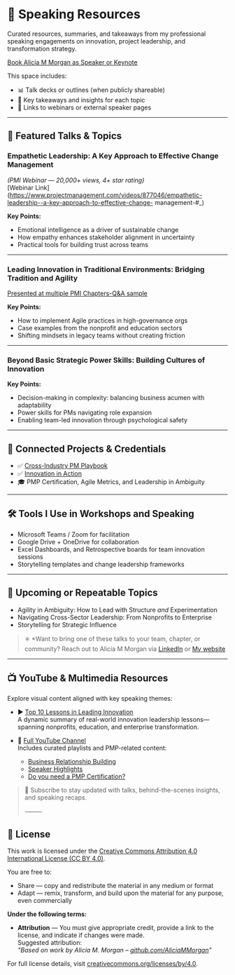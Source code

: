 # 🎤 Speaking Resources

Curated resources, summaries, and takeaways from my professional speaking engagements on innovation, project leadership, and transformation strategy.  

[Book Alicia M Morgan as Speaker or Keynote](https://youtu.be/hcSzo1ZPT14?si=r_7bBolUMl3rYjF4)

This space includes:
- 📊 Talk decks or outlines (when publicly shareable)
- 🧠 Key takeaways and insights for each topic
- 🔗 Links to webinars or external speaker pages 

---

## 🔹 Featured Talks & Topics

### Empathetic Leadership: A Key Approach to Effective Change Management  
_(PMI Webinar — 20,000+ views, 4+ star rating)_  
[Webinar Link](https://www.projectmanagement.com/videos/877046/empathetic-leadership--a-key-approach-to-effective-change-
management-#_) 

**Key Points:**  
- Emotional intelligence as a driver of sustainable change  
- How empathy enhances stakeholder alignment in uncertainty  
- Practical tools for building trust across teams  

---

### Leading Innovation in Traditional Environments: Bridging Tradition and Agility  
[Presented at multiple PMI Chapters-Q&A sample](https://youtube.com/shorts/SjvjoEjgp2I?si=6KgkjXZpYFKLx-qF)

**Key Points:**  
- How to implement Agile practices in high-governance orgs  
- Case examples from the nonprofit and education sectors  
- Shifting mindsets in legacy teams without creating friction  

---

### Beyond Basic Strategic Power Skills: Building Cultures of Innovation  

**Key Points:**  
- Decision-making in complexity: balancing business acumen with adaptability  
- Power skills for PMs navigating role expansion  
- Enabling team-led innovation through psychological safety  

---

## 🧩 Connected Projects & Credentials

- ✅ [Cross-Industry PM Playbook](https://github.com/AliciaMMorgan/cross-industry-pm-playbook)  
- ✅ [Innovation in Action](https://github.com/AliciaMMorgan/Innovation-In-Action)
- 🎓 PMP Certification, Agile Metrics, and Leadership in Ambiguity

---

## 🛠️ Tools I Use in Workshops and Speaking

- Microsoft Teams / Zoom for facilitation  
- Google Drive + OneDrive for collaboration  
- Excel Dashboards, and Retrospective boards for team innovation sessions  
- Storytelling templates and change leadership frameworks  

---

## 🔁 Upcoming or Repeatable Topics

- Agility in Ambiguity: How to Lead with Structure *and* Experimentation  
- Navigating Cross-Sector Leadership: From Nonprofits to Enterprise  
- Storytelling for Strategic Influence  

> ✳️ *Want to bring one of these talks to your team, chapter, or community? Reach out to Alicia M Morgan via [LinkedIn](https://www.linkedin.com/in/aliciammorgan1/) or [My website](https://aliciammorgan.com/) 

---

## 📺 YouTube & Multimedia Resources

Explore visual content aligned with key speaking themes:

- ▶️ [Top 10 Lessons in Leading Innovation](https://youtu.be/5ce1o0z2TtA?si=ZHi9SKCju5y3zUd2)  
  A dynamic summary of real-world innovation leadership lessons—spanning nonprofits, education, and enterprise transformation.

- 🎥 [Full YouTube Channel](https://www.youtube.com/@AMMorgan/videos)  
  Includes curated playlists and PMP-related content:
  - [Business Relationship Building](https://youtube.com/playlist?list=PL-_GQRkDTzvTko99wx-YoIzOBJ9iABgl6&si=hewo5JDrh3CCI0RO)
  - [Speaker Highlights](https://youtu.be/TB86yvj_oiU?si=Kwvq9UXuie2IpC5Q)
  - [Do you need a PMP Certification?](https://youtu.be/T44g5Qy8ubM?si=p-fT1z7k8cFQBX-0)

> 🔔 Subscribe to stay updated with talks, behind-the-scenes insights, and speaking recaps.
>
> ⸻
## 📄 License

This work is licensed under the [Creative Commons Attribution 4.0 International License (CC BY 4.0)](https://creativecommons.org/licenses/by/4.0/). 

You are free to:

- Share — copy and redistribute the material in any medium or format
- Adapt — remix, transform, and build upon the material for any purpose, even commercially

**Under the following terms:**

- **Attribution** — You must give appropriate credit, provide a link to the license, and indicate if changes were made.  
  Suggested attribution:  
  _"Based on work by Alicia M. Morgan – [github.com/AliciaMMorgan](https://github.com/AliciaMMorgan)"_

For full license details, visit [creativecommons.org/licenses/by/4.0](https://creativecommons.org/licenses/by/4.0/).

